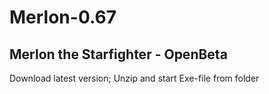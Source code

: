 # Merlon-0.67
Merlon the Starfighter - OpenBeta
---------------------------------
Download latest version; Unzip and start Exe-file from folder
